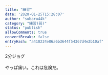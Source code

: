 ```yaml
---
title: "練習"
date: '2020-01-25T15:28:07'
author: "subaru44k"
category: "練習(弱)"
status: "publish"
allowComments: true
convertBreaks: false
entryHash: "a418234e86a6b3644f54367d4e2b10af"
---
```

2分ジョグ<br>
<br>
やっぱ痛い。これは危険だ。
